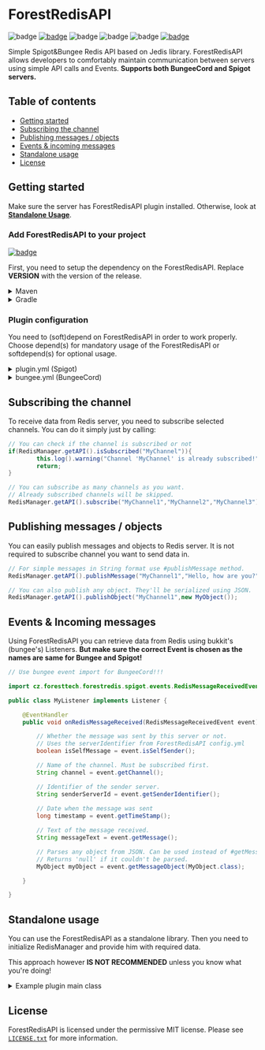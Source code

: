 # ForestRedisAPI
![badge](https://img.shields.io/github/v/release/ATTSUMAN08/ForestRedisAPI)
[![badge](https://jitpack.io/v/ATTSUMAN08/ForestRedisAPI.svg)](https://jitpack.io/#ATTSUMAN08/ForestRedisAPI)
![badge](https://img.shields.io/github/downloads/ATTSUMAN08/ForestRedisAPI/total)
![badge](https://img.shields.io/github/last-commit/ATTSUMAN08/ForestRedisAPI)
![badge](https://img.shields.io/badge/platform-spigot%20%7C%20bungeecord%20%7C%20velocity-lightgrey)
[![badge](https://img.shields.io/github/license/ATTSUMAN08/ForestRedisAPI)](https://github.com/ATTSUMAN08/ForestRedisAPI/blob/master/LICENSE.txt)

Simple Spigot&Bungee Redis API based on Jedis library. ForestRedisAPI allows developers to comfortably maintain
communication between servers using simple API calls and Events. **Supports both BungeeCord and Spigot servers.**

## Table of contents

* [Getting started](#getting-started)
* [Subscribing the channel](#subscribing-the-channel)
* [Publishing messages / objects](#publishing-messages--objects)
* [Events & incoming messages](#events--incoming-messages)
* [Standalone usage](#standalone-usage)
* [License](#license)

## Getting started

Make sure the server has ForestRedisAPI plugin installed. Otherwise, look at **[Standalone Usage](#standalone-usage)**.

### Add ForestRedisAPI to your project 

[![badge](https://jitpack.io/v/ATTSUMAN08/ForestRedisAPI.svg)](https://jitpack.io/#ForestTechMC/ForestRedisAPI)

First, you need to setup the dependency on the ForestRedisAPI. Replace **VERSION** with the version of the release.

<details>
    <summary>Maven</summary>

```xml
<repositories>
    <repository>
        <id>jitpack.io</id>
        <url>https://jitpack.io</url>
    </repository>
</repositories>

<dependencies>
    <dependency>
        <groupId>com.github.ATTSUMAN08</groupId>
        <artifactId>ForestRedisAPI</artifactId>
        <version>VERSION</version>
        <scope>provided</scope>
    </dependency>
</dependencies>
```
</details>

<details>
    <summary>Gradle</summary>

```gradle
allprojects {
    repositories {
        ...
        maven { url 'https://jitpack.io' }
    }
}

dependencies {
    implementation 'com.github.ATTSUMAN08:ForestRedisAPI:VERSION'
}
```
</details>

### Plugin configuration

You need to (soft)depend on ForestRedisAPI in order to work properly. Choose depend(s) for mandatory usage of the
ForestRedisAPI or softdepend(s) for optional usage.

<details>
    <summary>plugin.yml (Spigot)</summary>

```yaml
# Required dependency
depend: [ForestRedisAPI]
# Optional dependency
softdepend: [ForestRedisAPI]
```

</details>

<details>
    <summary>bungee.yml (BungeeCord)</summary>

```yaml
# Required dependency
depends: [ForestRedisAPI]
# Optional dependency
softDepends: [ForestRedisAPI]
```

</details>

## Subscribing the channel

To receive data from Redis server, you need to subscribe selected channels. You can do it simply just by calling:

```java
// You can check if the channel is subscribed or not
if(RedisManager.getAPI().isSubscribed("MyChannel")){
        this.log().warning("Channel 'MyChannel' is already subscribed!");
        return;
}

// You can subscribe as many channels as you want. 
// Already subscribed channels will be skipped.
RedisManager.getAPI().subscribe("MyChannel1","MyChannel2","MyChannel3");
```

## Publishing messages / objects

You can easily publish messages and objects to Redis server. It is not required to subscribe channel you want to send
data in.

```java
// For simple messages in String format use #publishMessage method.
RedisManager.getAPI().publishMessage("MyChannel1","Hello, how are you?");

// You can also publish any object. They'll be serialized using JSON.
RedisManager.getAPI().publishObject("MyChannel1",new MyObject());
```

## Events & Incoming messages

Using ForestRedisAPI you can retrieve data from Redis using bukkit's (bungee's) Listeners. **But make sure the correct
Event is chosen as the names are same for Bungee and Spigot!**

```java
// Use bungee event import for BungeeCord!!!

import cz.foresttech.forestredis.spigot.events.RedisMessageReceivedEvent;

public class MyListener implements Listener {

    @EventHandler
    public void onRedisMessageReceived(RedisMessageReceivedEvent event) {

        // Whether the message was sent by this server or not.
        // Uses the serverIdentifier from ForestRedisAPI config.yml
        boolean isSelfMessage = event.isSelfSender();

        // Name of the channel. Must be subscribed first.
        String channel = event.getChannel();

        // Identifier of the sender server.
        String senderServerId = event.getSenderIdentifier();
        
        // Date when the message was sent
        long timestamp = event.getTimeStamp();

        // Text of the message received.
        String messageText = event.getMessage();

        // Parses any object from JSON. Can be used instead of #getMessage()
        // Returns 'null' if it couldn't be parsed.
        MyObject myObject = event.getMessageObject(MyObject.class);

    }

}
```

## Standalone usage

You can use the ForestRedisAPI as a standalone library. Then you need to initialize RedisManager and provide him with
required data. 

This approach however **IS NOT RECOMMENDED** unless you know what you're doing!

<details>
    <summary>Example plugin main class</summary>

```java
import cz.foresttech.forestredis.shared.RedisManager;
import org.bukkit.plugin.java.JavaPlugin;

public class MyExamplePlugin extends JavaPlugin {

    private RedisManager redisManager;
    
    @Override
    public void onEnable() {
        // ...
        loadRedis();
        // ...
    }

    @Override
    public void onDisable() {
        //...
        // Close the RedisManager
        if (redisManager != null) {
            redisManager.close();
        }
        //...
    }

    public void loadRedis() {
        // Construct RedisConfiguration object
        RedisConfiguration redisConfiguration = new RedisConfiguration(
                "localhost", //hostname
                6379, //port
                null, //username (null if not any)
                null, //password (null if not any)
                false //ssl
        );

        // Initialize RedisManager instance (singleton)
        // Since init, use RedisManager#getAPI() to obtain the instance
        redisManager = new RedisManager(this, "MyServer", redisConfiguration);
        
        // Now setup the connection
        redisManager.setup(/*channels*/);

        // Now you can use #getAPI() call to get singleton instance
        redisManager.subscribe("MyChannel1");
    }

    public void reloadRedis() {
        // Just call reload function on the RedisManager object.
        // If you set something to "null", the already existing values are used.
        // In this case, the redis configuration is kept.
        redisManager.reload("MyNewServerName", null, true);
    }
}
```
</details>

## License
ForestRedisAPI is licensed under the permissive MIT license. Please see [`LICENSE.txt`](https://github.com/ForestTechMC/ForestRedisAPI/blob/master/LICENSE.txt) for more information.